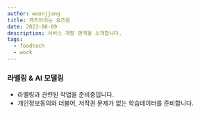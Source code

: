 ```yaml
---
author: woonjjang
title: 캐츠아이는 요즈음
date: 2023-06-09
description: 서비스 개발 영역을 소개합니다.
tags:
  - foodtech
  - work
---
```


### 라벨링 & AI 모델링

- 라벨링과 관련된 작업을 준비중입니다. 
- 개인정보동의와 더불어, 저작권 문제가 없는 학습데이터를 준비합니다.